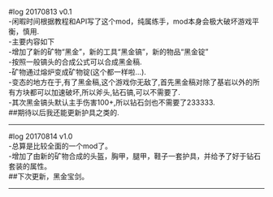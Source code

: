 #log 20170813 v0.1  
-闲暇时间根据教程和API写了这个mod，纯属练手，mod本身会极大破坏游戏平衡，慎用.  
-主要内容如下  
  -增加了新的矿物“黑金”，新的工具“黑金镐”，新的物品“黑金锭”  
  -按照一般镐头的合成公式可以合成黑金稿.  
  -矿物通过熔炉变成矿物锭(这个都一样啦...).  
-变态的地方在于,有了黑金稿,这个游戏你无敌了,首先黑金稿对除了基岩以外的所有方块都可以加速破坏,所以斧头,钻石镐,可以不需要了.  
-其次黑金镐头默认主手伤害100+,所以钻石剑也不需要了233333.  
##期待以后我还能更新护具之类的.  
******
#log 20170814 v1.0  
-总算是比较全面的一个mod了。  
	-增加了由新的矿物合成的头盔，胸甲，腿甲，鞋子一套护具，并给予了好于钻石套装的属性。  
##下次更新，黑金宝剑。  
******
